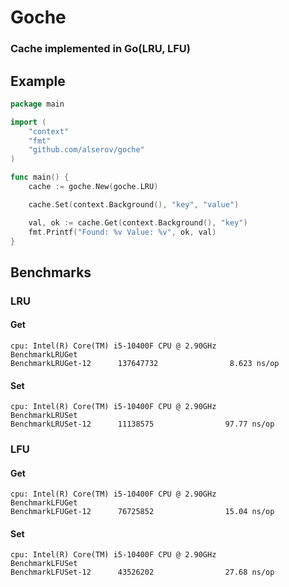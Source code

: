# Goche

### Cache implemented in Go(LRU, LFU)

## Example

```go
package main

import (
	"context"
	"fmt"
	"github.com/alserov/goche"
)

func main() {
	cache := goche.New(goche.LRU)

	cache.Set(context.Background(), "key", "value")

	val, ok := cache.Get(context.Background(), "key")
	fmt.Printf("Found: %v Value: %v", ok, val)
}
```

## Benchmarks

### LRU

#### Get
```text
cpu: Intel(R) Core(TM) i5-10400F CPU @ 2.90GHz
BenchmarkLRUGet
BenchmarkLRUGet-12      137647732                8.623 ns/op
```


#### Set
```text
cpu: Intel(R) Core(TM) i5-10400F CPU @ 2.90GHz
BenchmarkLRUSet
BenchmarkLRUSet-12      11138575                97.77 ns/op
```

### LFU

#### Get
```text
cpu: Intel(R) Core(TM) i5-10400F CPU @ 2.90GHz
BenchmarkLFUGet
BenchmarkLFUGet-12      76725852                15.04 ns/op
```


#### Set
```text
cpu: Intel(R) Core(TM) i5-10400F CPU @ 2.90GHz
BenchmarkLFUSet
BenchmarkLFUSet-12      43526202                27.68 ns/op
```

